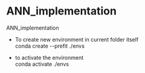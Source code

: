 # ANN_implementation
ANN_implementation


- To create new environment in current folder itself <br>
conda create --prefit ./envs

- to activate the environment <br>
conda activate ./envs 